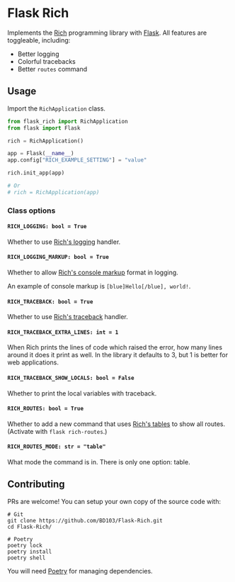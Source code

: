 # Flask Rich

Implements the [Rich](https://pypi.org/project/rich/) programming library with [Flask](https://pypi.org/project/Flask/). All features are toggleable, including:

- Better logging
- Colorful tracebacks
- Better `routes` command

## Usage

Import the `RichApplication` class.

```python
from flask_rich import RichApplication
from flask import Flask

rich = RichApplication()

app = Flask(__name__)
app.config["RICH_EXAMPLE_SETTING"] = "value"

rich.init_app(app)

# Or
# rich = RichApplication(app)
```

### Class options

#### `RICH_LOGGING: bool = True`

Whether to use [Rich's logging](https://rich.readthedocs.io/en/latest/logging.html) handler.

#### `RICH_LOGGING_MARKUP: bool = True`

Whether to allow [Rich's console markup](https://rich.readthedocs.io/en/latest/markup.html#console-markup) format in logging.

An example of console markup is `[blue]Hello[/blue], world!`.

#### `RICH_TRACEBACK: bool = True`

Whether to use [Rich's traceback](https://rich.readthedocs.io/en/latest/traceback.html) handler.

#### `RICH_TRACEBACK_EXTRA_LINES: int = 1`

When Rich prints the lines of code which raised the error, how many lines around it does it print as well. In the library it defaults to 3, but 1 is better for web applications.

#### `RICH_TRACEBACK_SHOW_LOCALS: bool = False`

Whether to print the local variables with traceback.

#### `RICH_ROUTES: bool = True`

Whether to add a new command that uses [Rich's tables](https://rich.readthedocs.io/en/latest/tables.html) to show all routes. (Activate with `flask rich-routes`.)

#### `RICH_ROUTES_MODE: str = "table"`

What mode the command is in. There is only one option: table.

## Contributing

PRs are welcome! You can setup your own copy of the source code with:

```shell
# Git
git clone https://github.com/BD103/Flask-Rich.git
cd Flask-Rich/

# Poetry
poetry lock
poetry install
poetry shell
```

You will need [Poetry](https://python-poetry.org/) for managing dependencies.